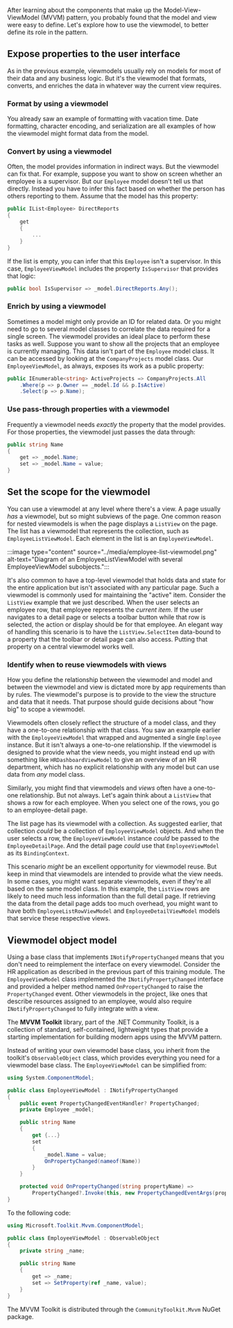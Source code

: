 After learning about the components that make up the Model-View-ViewModel (MVVM) pattern, you probably found that the model and view were easy to define. Let's explore how to use the viewmodel, to better define its role in the pattern.

## Expose properties to the user interface

As in the previous example, viewmodels usually rely on models for most of their data and any business logic. But it's the viewmodel that formats, converts, and enriches the data in whatever way the current view requires.

### Format by using a viewmodel

You already saw an example of formatting with vacation time. Date formatting, character encoding, and serialization are all examples of how the viewmodel might format data from the model.

### Convert by using a viewmodel

Often, the model provides information in indirect ways. But the viewmodel can fix that. For example, suppose you want to show on screen whether an employee is a supervisor. But our `Employee` model doesn't tell us that directly. Instead you have to infer this fact based on whether the person has others reporting to them. Assume that the model has this property:

```csharp
public IList<Employee> DirectReports
{
    get
    {
        ...
    }
}

```

If the list is empty, you can infer that this `Employee` isn't a supervisor. In this case, `EmployeeViewModel` includes the property `IsSupervisor` that provides that logic:

```csharp
public bool IsSupervisor => _model.DirectReports.Any();
```

### Enrich by using a viewmodel

Sometimes a model might only provide an ID for related data. Or you might need to go to several model classes to correlate the data required for a single screen. The viewmodel provides an ideal place to perform these tasks as well. Suppose you want to show all the projects that an employee is currently managing. This data isn't part of the `Employee` model class. It can be accessed by looking at the `CompanyProjects` model class. Our `EmployeeViewModel`, as always, exposes its work as a public property:

```csharp
public IEnumerable<string> ActiveProjects => CompanyProjects.All
    .Where(p => p.Owner == _model.Id && p.IsActive)
    .Select(p => p.Name);
```

### Use pass-through properties with a viewmodel

Frequently a viewmodel needs *exactly* the property that the model provides. For those properties, the viewmodel just passes the data through:

```csharp
public string Name
{
    get => _model.Name;
    set => _model.Name = value;
}
```

## Set the scope for the viewmodel

You can use a viewmodel at any level where there's a view. A page usually *has* a viewmodel, but so might subviews of the page. One common reason for nested viewmodels is when the page displays a `ListView` on the page. The list has a viewmodel that represents the collection, such as `EmployeeListViewModel`. Each element in the list is an `EmployeeViewModel`.

:::image type="content" source="../media/employee-list-viewmodel.png" alt-text="Diagram of an EmployeeListViewModel with several EmployeeViewModel subobjects.":::

It's also common to have a top-level viewmodel that holds data and state for the entire application but isn't associated with any particular page. Such a viewmodel is commonly used for maintaining the "active" item. Consider the `ListView` example that we just described. When the user selects an employee row, that employee represents the *current item*. If the user navigates to a detail page or selects a toolbar button while that row is selected, the action or display should be for that employee. An elegant way of handling this scenario is to have the `ListView.SelectItem` data-bound to a property that the toolbar or detail page can also access. Putting that property on a central viewmodel works well.

### Identify when to reuse viewmodels with views

How you define the relationship between the viewmodel and model and between the viewmodel and view is dictated more by app requirements than by rules. The viewmodel's purpose is to provide to the view the structure and data that it needs. That purpose should guide decisions about "how big" to scope a viewmodel.

Viewmodels often closely reflect the structure of a model class, and they have a one-to-one relationship with that class. You saw an example earlier with the `EmployeeViewModel` that wrapped and augmented a single `Employee` instance. But it isn't always a one-to-one relationship. If the viewmodel is designed to provide what the view needs, you might instead end up with something like `HRDashboardViewModel` to give an overview of an HR department, which has no explicit relationship with any model but can use data from *any* model class.

Similarly, you might find that viewmodels and *views* often have a one-to-one relationship. But not always. Let's again think about a `ListView` that shows a row for each employee. When you select one of the rows, you go to an employee-detail page.

The list page has its viewmodel with a collection. As suggested earlier, that collection *could* be a collection of `EmployeeViewModel` objects. And when the user selects a row, the `EmployeeViewModel` instance *could* be passed to the `EmployeeDetailPage`. And the detail page *could* use that `EmployeeViewModel` as its `BindingContext`.

This scenario *might* be an excellent opportunity for viewmodel reuse. But keep in mind that viewmodels are intended to provide what the view needs. In some cases, you might want separate viewmodels, even if they're all based on the same model class. In this example, the `ListView` rows are likely to need much less information than the full detail page. If retrieving the data from the detail page adds too much overhead, you might want to have both `EmployeeListRowViewModel` and `EmployeeDetailViewModel` models that service these respective views.

## Viewmodel object model

Using a base class that implements `INotifyPropertyChanged` means that you don't need to reimplement the interface on every viewmodel. Consider the HR application as described in the previous part of this training module. The `EmployeeViewModel` class implemented the `INotifyPropertyChanged` interface and provided a helper method named `OnPropertyChanged` to raise the `PropertyChanged` event. Other viewmodels in the project, like ones that describe resources assigned to an employee, would also require `INotifyPropertyChanged` to fully integrate with a view.

The **MVVM Toolkit** library, part of the .NET Community Toolkit, is a collection of standard, self-contained, lightweight types that provide a starting implementation for building modern apps using the MVVM pattern.

Instead of writing your own viewmodel base class, you inherit from the toolkit's `ObservableObject` class, which provides everything you need for a viewmodel base class. The `EmployeeViewModel` can be simplified from:

```csharp
using System.ComponentModel;

public class EmployeeViewModel : INotifyPropertyChanged
{
    public event PropertyChangedEventHandler? PropertyChanged;
    private Employee _model;

    public string Name
    {
        get {...}
        set
        {
            _model.Name = value;
            OnPropertyChanged(nameof(Name))
        }
    }

    protected void OnPropertyChanged(string propertyName) =>
        PropertyChanged?.Invoke(this, new PropertyChangedEventArgs(propertyName));
}
```

To the following code:

```csharp
using Microsoft.Toolkit.Mvvm.ComponentModel;

public class EmployeeViewModel : ObservableObject
{
    private string _name;

    public string Name
    {
        get => _name;
        set => SetProperty(ref _name, value);
    }
}
```

The MVVM Toolkit is distributed through the `CommunityToolkit.Mvvm` NuGet package.
